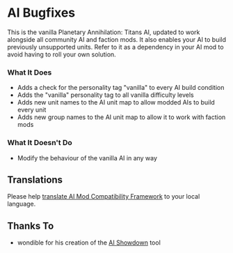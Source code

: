 # AI Bugfixes

This is the vanilla Planetary Annihilation: Titans AI, updated to work alongside all community AI and faction mods. It also enables your AI to build previously unsupported units. Refer to it as a dependency in your AI mod to avoid having to roll your own solution.

### What It Does

- Adds a check for the personality tag "vanilla" to every AI build condition
- Adds the "vanilla" personality tag to all vanilla difficulty levels
- Adds new unit names to the AI unit map to allow modded AIs to build every unit
- Adds new group names to the AI unit map to allow it to work with faction mods

### What It Doesn't Do

- Modify the behaviour of the vanilla AI in any way

## Translations

Please help [translate AI Mod Compatibility Framework](https://poeditor.com/join/project/SRaVaVcO60) to your local language.

## Thanks To

- wondible for his creation of the [AI Showdown](https://github.com/JustinLove/ai_showdown/) tool
